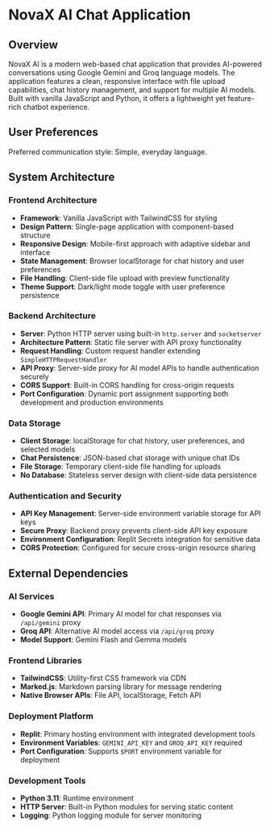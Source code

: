 # NovaX AI Chat Application

## Overview

NovaX AI is a modern web-based chat application that provides AI-powered conversations using Google Gemini and Groq language models. The application features a clean, responsive interface with file upload capabilities, chat history management, and support for multiple AI models. Built with vanilla JavaScript and Python, it offers a lightweight yet feature-rich chatbot experience.

## User Preferences

Preferred communication style: Simple, everyday language.

## System Architecture

### Frontend Architecture
- **Framework**: Vanilla JavaScript with TailwindCSS for styling
- **Design Pattern**: Single-page application with component-based structure
- **Responsive Design**: Mobile-first approach with adaptive sidebar and interface
- **State Management**: Browser localStorage for chat history and user preferences
- **File Handling**: Client-side file upload with preview functionality
- **Theme Support**: Dark/light mode toggle with user preference persistence

### Backend Architecture
- **Server**: Python HTTP server using built-in `http.server` and `socketserver`
- **Architecture Pattern**: Static file server with API proxy functionality
- **Request Handling**: Custom request handler extending `SimpleHTTPRequestHandler`
- **API Proxy**: Server-side proxy for AI model APIs to handle authentication securely
- **CORS Support**: Built-in CORS handling for cross-origin requests
- **Port Configuration**: Dynamic port assignment supporting both development and production environments

### Data Storage
- **Client Storage**: localStorage for chat history, user preferences, and selected models
- **Chat Persistence**: JSON-based chat storage with unique chat IDs
- **File Storage**: Temporary client-side file handling for uploads
- **No Database**: Stateless server design with client-side data persistence

### Authentication and Security
- **API Key Management**: Server-side environment variable storage for API keys
- **Secure Proxy**: Backend proxy prevents client-side API key exposure
- **Environment Configuration**: Replit Secrets integration for sensitive data
- **CORS Protection**: Configured for secure cross-origin resource sharing

## External Dependencies

### AI Services
- **Google Gemini API**: Primary AI model for chat responses via `/api/gemini` proxy
- **Groq API**: Alternative AI model access via `/api/groq` proxy
- **Model Support**: Gemini Flash and Gemma models

### Frontend Libraries
- **TailwindCSS**: Utility-first CSS framework via CDN
- **Marked.js**: Markdown parsing library for message rendering
- **Native Browser APIs**: File API, localStorage, Fetch API

### Deployment Platform
- **Replit**: Primary hosting environment with integrated development tools
- **Environment Variables**: `GEMINI_API_KEY` and `GROQ_API_KEY` required
- **Port Configuration**: Supports `$PORT` environment variable for deployment

### Development Tools
- **Python 3.11**: Runtime environment
- **HTTP Server**: Built-in Python modules for serving static content
- **Logging**: Python logging module for server monitoring